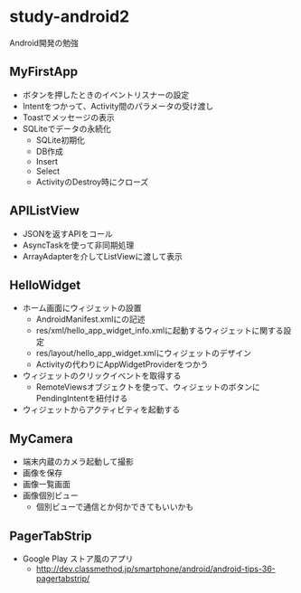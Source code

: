study-android2
==============

Android開発の勉強

## MyFirstApp

- ボタンを押したときのイベントリスナーの設定
- Intentをつかって、Activity間のパラメータの受け渡し
- Toastでメッセージの表示
- SQLiteでデータの永続化
  - SQLite初期化
  - DB作成
  - Insert
  - Select
  - ActivityのDestroy時にクローズ


## APIListView

- JSONを返すAPIをコール
- AsyncTaskを使って非同期処理
- ArrayAdapterを介してListViewに渡して表示

## HelloWidget

- ホーム画面にウィジェットの設置
  - AndroidManifest.xmlに<receiver>の記述
  - res/xml/hello_app_widget_info.xmlに起動するウィジェットに関する設定
  - res/layout/hello_app_widget.xmlにウィジェットのデザイン
  - Activityの代わりにAppWidgetProviderをつかう
- ウィジェットのクリックイベントを取得する
  - RemoteViewsオブジェクトを使って、ウィジェットのボタンにPendingIntentを紐付ける
- ウィジェットからアクティビティを起動する

## MyCamera
- 端末内蔵のカメラ起動して撮影
- 画像を保存
- 画像一覧画面
- 画像個別ビュー
  - 個別ビューで通信とか何かできてもいいかも

## PagerTabStrip
- Google Play ストア風のアプリ
  - http://dev.classmethod.jp/smartphone/android/android-tips-36-pagertabstrip/

